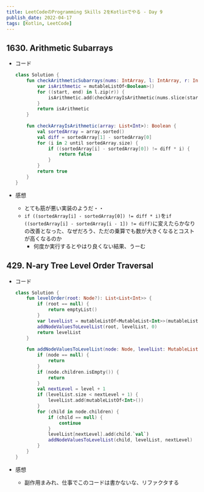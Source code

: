 ```yaml
---
title: LeetCodeのProgramming Skills 2をKotlinでやる - Day 9
publish_date: 2022-04-17
tags: [Kotlin, LeetCode]
---
```


## 1630. Arithmetic Subarrays

- コード

  ```kotlin
  class Solution {
      fun checkArithmeticSubarrays(nums: IntArray, l: IntArray, r: IntArray): List<Boolean> {
          var isArithmetic = mutableListOf<Boolean>()
          for ((start, end) in l.zip(r)) {
              isArithmetic.add(checkArrayIsArithmetic(nums.slice(start .. end)))
          }
          return isArithmetic
      }
      
      fun checkArrayIsArithmetic(array: List<Int>): Boolean {
          val sortedArray = array.sorted()
          val diff = sortedArray[1] - sortedArray[0]
          for (i in 2 until sortedArray.size) {
              if ((sortedArray[i] - sortedArray[0]) != diff * i) {
                  return false
              }   
          }
          return true
      }
  }
  ```

- 感想
  - とても筋が悪い実装のようだ・・
  - `if ((sortedArray[i] - sortedArray[0]) != diff * i)`を`if ((sortedArray[i] - sortedArray[i - 1]) != diff)`に変えたらかなりの改善となった、なぜだろう、ただの乗算でも数が大きくなるとコストが高くなるのか
    - 何度か実行するとやはり良くない結果、うーむ

## 429. N-ary Tree Level Order Traversal

- コード

  ```kotlin
  class Solution {
      fun levelOrder(root: Node?): List<List<Int>> {
          if (root == null) {
              return emptyList()
          }
          var levelList = mutableListOf<MutableList<Int>>(mutableListOf(root.`val`))
          addNodeValuesToLevelList(root, levelList, 0)
          return levelList
      }
      
      fun addNodeValuesToLevelList(node: Node, levelList: MutableList<MutableList<Int>>, level: Int) {
          if (node == null) {
              return
          }
          if (node.children.isEmpty()) {
              return
          }
          val nextLevel = level + 1
          if (levelList.size < nextLevel + 1) {
              levelList.add(mutableListOf<Int>())
          }
          for (child in node.children) {
              if (child == null) {
                  continue
              }
              levelList[nextLevel].add(child.`val`)
              addNodeValuesToLevelList(child, levelList, nextLevel)
          }
      }
  }
  ```

- 感想
  - 副作用まみれ、仕事でこのコードは書かないな、リファクタする
